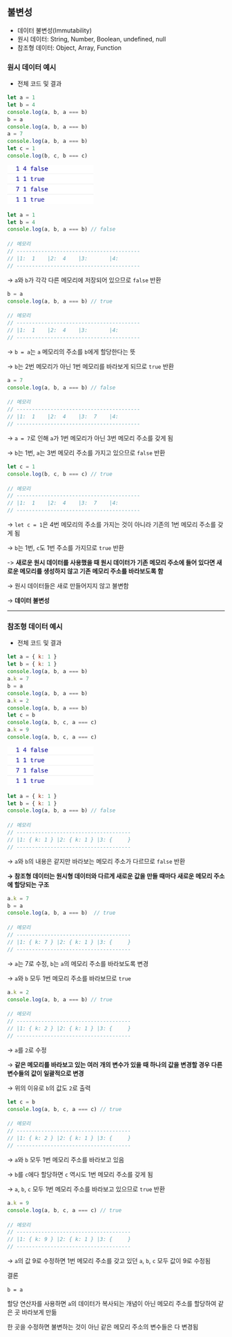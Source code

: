## 불변성

- 데이터 불변성(Immutability)
- 원시 데이터: String, Number, Boolean, undefined, null
- 참조형 데이터: Object, Array, Function

### 원시 데이터 예시

- 전체 코드 및 결과

```jsx
let a = 1
let b = 4
console.log(a, b, a === b)
b = a
console.log(a, b, a === b)
a = 7
console.log(a, b, a === b)
let c = 1
console.log(b, c, b === c)
```

<img src = "../images/5-8-1.png" width="200px" />

```jsx
let a = 1
let b = 4
console.log(a, b, a === b) // false

// 메모리
// ----------------------------------------
// |1:  1    |2:  4    |3:       |4:
// ----------------------------------------
```

→ `a`와 `b`가 각각 다른 메모리에 저장되어 있으므로 `false` 반환

```jsx
b = a
console.log(a, b, a === b) // true

// 메모리
// ----------------------------------------
// |1:  1    |2:  4    |3:       |4:
// ----------------------------------------
```

→ `b = a`는 `a` 메모리의 주소를 `b`에게 할당한다는 뜻

→ `b`는 2번 메모리가 아닌 1번 메모리를 바라보게 되므로 `true` 반환

```jsx
a = 7
console.log(a, b, a === b) // false

// 메모리
// ----------------------------------------
// |1:  1    |2:  4    |3:  7    |4:
// ----------------------------------------
```

→ `a = 7`로 인해 `a`가 1번 메모리가 아닌 3번 메모리 주소를 갖게 됨

→ `b`는 1번, `a`는 3번 메모리 주소를 가지고 있으므로 `false` 반환

```jsx
let c = 1
console.log(b, c, b === c) // true

// 메모리
// ----------------------------------------
// |1:  1    |2:  4    |3:  7    |4:
// ----------------------------------------
```

→ `let c = 1`은 4번 메모리의 주소를 가지는 것이 아니라 기존의 1번 메모리 주소를 갖게 됨

→ `b`는 1번, `c`도 1번 주소를 가지므로 `true` 반환

-> **새로운 원시 데이터를 사용했을 때 원시 데이터가 기존 메모리 주소에 들어 있다면 새로운 메모리를 생성하지 않고 기존 메모리 주소를 바라보도록 함**

→ 원시 데이터들은 새로 만들어지지 않고 불변함

→ **데이터 불변성**

---

### 참조형 데이터 예시

- 전체 코드 및 결과

```jsx
let a = { k: 1 }
let b = { k: 1 }
console.log(a, b, a === b)
a.k = 7
b = a
console.log(a, b, a === b)
a.k = 2
console.log(a, b, a === b)
let c = b
console.log(a, b, c, a === c)
a.k = 9
console.log(a, b, c, a === c)
```

<img src = "../images/5-8-1.png" width="200px" />

```jsx
let a = { k: 1 }
let b = { k: 1 }
console.log(a, b, a === b) // false

// 메모리
// -------------------------------------
// |1: { k: 1 } |2: { k: 1 } |3: {     }
// -------------------------------------
```

→ `a`와 `b`의 내용은 같지만 바라보는 메모리 주소가 다르므로 `false` 반환

**→ 참조형 데이터는 원시형 데이터와 다르게 새로운 값을 만들 때마다 새로운 메모리 주소에 할당되는 구조**

```jsx
a.k = 7
b = a
console.log(a, b, a === b)  // true

// 메모리
// -------------------------------------
// |1: { k: 7 } |2: { k: 1 } |3: {     }
// -------------------------------------
```

→ `a`는 7로 수정, `b`는 `a`의 메모리 주소를 바라보도록 변경

→ `a`와 `b` 모두 1번 메모리 주소를 바라보므로 `true`

```jsx
a.k = 2
console.log(a, b, a === b) // true

// 메모리
// -------------------------------------
// |1: { k: 2 } |2: { k: 1 } |3: {     }
// -------------------------------------
```

→ `a`를 `2`로 수정

→ **같은 메모리를 바라보고 있는 여러 개의 변수가 있을 때 하나의 값을 변경할 경우 다른 변수들의 값이 일괄적으로 변경**

→ 위의 이유로 `b`의 값도 `2`로 출력

```jsx
let c = b
console.log(a, b, c, a === c) // true

// 메모리
// -------------------------------------
// |1: { k: 2 } |2: { k: 1 } |3: {     }
// -------------------------------------
```

→ `a`와 `b` 모두 1번 메모리 주소를 바라보고 있음

→ `b`를 `c`에다 할당하면 `c` 역시도 1번 메모리 주소를 갖게 됨

→ `a`, `b`, `c` 모두 1번 메모리 주소를 바라보고 있으므로 `true` 반환

```jsx
a.k = 9
console.log(a, b, c, a === c) // true

// 메모리
// -------------------------------------
// |1: { k: 9 } |2: { k: 1 } |3: {     }
// -------------------------------------
```

→ `a`의 값 9로 수정하면 1번 메모리 주소를 갖고 있던 `a`, `b`, `c` 모두 값이 9로 수정됨

결론

`b = a`

할당 연산자를 사용하면 `a`의 데이터가 복사되는 개념이 아닌 메모리 주소를 할당하여 같은 곳 바라보게 만듦

한 곳을 수정하면 불변하는 것이 아닌 같은 메모리 주소의 변수들은 다 변경됨
